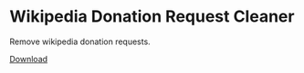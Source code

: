 # Wikipedia Donation Request Cleaner

Remove wikipedia donation requests.

[Download](https://raw.githubusercontent.com/OpenByteDev/Userscripts/master/Wikipedia_Donation_Request_Cleaner/Wikipedia_Donation_Request_Cleaner.user.js)
